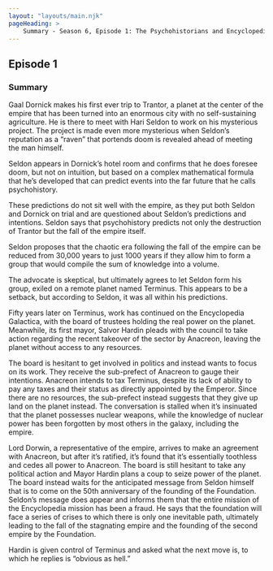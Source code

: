 ```yaml
---
layout: "layouts/main.njk"
pageHeading: >
    Summary - Season 6, Episode 1: The Psychohistorians and Encyclopedists
---
```

## Episode 1
### Summary
Gaal Dornick makes his first ever trip to Trantor, a planet at the center of the empire that has been turned into an enormous city with no self-sustaining agriculture. He is there to meet with Hari Seldon to work on his mysterious project. The project is made even more mysterious when Seldon’s reputation as a “raven” that portends doom is revealed ahead of meeting the man himself.

Seldon appears in Dornick’s hotel room and confirms that he does foresee doom, but not on intuition, but based on a complex mathematical formula that he’s developed that can predict events into the far future that he calls psychohistory.

These predictions do not sit well with the empire, as they put both Seldon and Dornick on trial and are questioned about Seldon’s predictions and intentions. Seldon says that psychohistory predicts not only the destruction of Trantor but the fall of the empire itself. 

Seldon proposes that the chaotic era following the fall of the empire can be reduced from 30,000 years to just 1000 years if they allow him to form a group that would compile the sum of knowledge into a volume.

The advocate is skeptical, but ultimately agrees to let Seldon form his group, exiled on a remote planet named Terminus. This appears to be a setback, but according to Seldon, it was all within his predictions.

Fifty years later on Terminus, work has continued on the Encyclopedia Galactica, with the board of trustees holding the real power on the planet. Meanwhile, its first mayor, Salvor Hardin pleads with the council to take action regarding the recent takeover of the sector by Anacreon, leaving the planet without access to any resources.

The board is hesitant to get involved in politics and instead wants to focus on its work. They receive the sub-prefect of Anacreon to gauge their intentions. Anacreon intends to tax Terminus, despite its lack of ability to pay any taxes and their status as directly appointed by the Emperor. Since there are no resources, the sub-prefect instead suggests that they give up land on the planet instead. The conversation is stalled when it’s insinuated that the planet possesses nuclear weapons, while the knowledge of nuclear power has been forgotten by most others in the galaxy, including the empire.

Lord Dorwin, a representative of the empire, arrives to make an agreement with Anacreon, but after it’s ratified, it’s found that it’s essentially toothless and cedes all power to Anacreon.
The board is still hesitant to take any political action and Mayor Hardin plans a coup to seize power of the planet. The board instead waits for the anticipated message from Seldon himself that is to come on the 50th anniversary of the founding of the Foundation.
Seldon’s message does appear and informs them that the entire mission of the Encyclopedia mission has been a fraud. He says that the foundation will face a series of crises to which there is only one inevitable path, ultimately leading to the fall of the stagnating empire and the founding of the second empire by the Foundation.

Hardin is given control of Terminus and asked what the next move is, to which he replies is “obvious as hell.”
